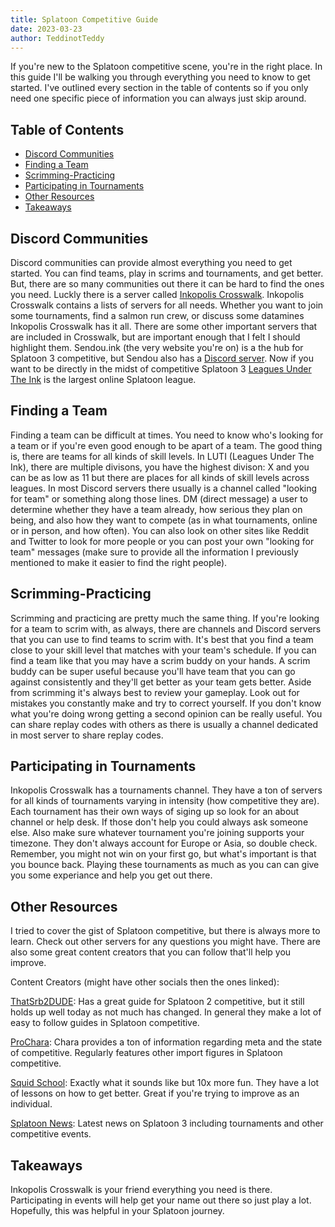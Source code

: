 ```yaml
---
title: Splatoon Competitive Guide
date: 2023-03-23
author: TeddinotTeddy
---
```


If you're new to the Splatoon competitive scene, you're in the right place. In this guide I'll be walking you through everything you need to know to get started. I've outlined every section in the table of contents so if you only need one specific piece of information you can always just skip around.

## Table of Contents
- [Discord Communities](#discord-communities)
- [Finding a Team](#finding-a-team)
- [Scrimming-Practicing](#scrimming-practicing)
- [Participating in Tournaments](#participating-in-tournaments)
- [Other Resources](#other-resources)
- [Takeaways](#takeaways)

## Discord Communities
Discord communities can provide almost everything you need to get started. You can find teams, play in scrims and tournaments, and get better. But, there are so many communities out there it can be hard to find the ones you need. Luckly there is a server called [Inkopolis Crosswalk](https://discord.gg/R5dFQnKu). Inkopolis Crosswalk contains a lists of servers for all needs. Whether you want to join some tournaments, find a salmon run crew, or discuss some datamines Inkopolis Crosswalk has it all. There are some other important servers that are included in Crosswalk, but are important enough that I felt I should highlight them. Sendou.ink (the very website you're on) is a the hub for Splatoon 3 competitive, but Sendou also has a [Discord server](https://discord.com/invite/sendou). Now if you want to be directly in the midst of competitive Splatoon 3 [Leagues Under The Ink](https://discord.gg/3hr4gFWQPA) is the largest online Splatoon league.

## Finding a Team
Finding a team can be difficult at times. You need to know who's looking for a team or if you're even good enough to be apart of a team. The good thing is, there are teams for all kinds of skill levels. In LUTI (Leagues Under The Ink), there are multiple divisons, you have the highest divison: X and you can be as low as 11 but there are places for all kinds of skill levels across leagues. In most Discord servers there usually is a channel called "looking for team" or something along those lines. DM (direct message) a user to determine whether they have a team already, how serious they plan on being, and also how they want to compete (as in what tournaments, online or in person, and how often). You can also look on other sites like Reddit and Twitter to look for more people or you can post your own "looking for team" messages (make sure to provide all the information I previously mentioned to make it easier to find the right people). 

## Scrimming-Practicing
Scrimming and practicing are pretty much the same thing. If you're looking for a team to scrim with, as always, there are channels and Discord servers that you can use to find teams to scrim with. It's best that you find a team close to your skill level that matches with your team's schedule. If you can find a team like that you may have a scrim buddy on your hands. A scrim buddy can be super useful because you'll have team that you can go against consistently and they'll get better as your team gets better. Aside from scrimming it's always best to review your gameplay. Look out for mistakes you constantly make and try to correct yourself. If you don't know what you're doing wrong getting a second opinion can be really useful. You can share replay codes with others as there is usually a channel dedicated in most server to share replay codes.

## Participating in Tournaments 
Inkopolis Crosswalk has a tournaments channel. They have a ton of servers for all kinds of tournaments varying in intensity (how competitive they are). Each tournament has their own ways of siging up so look for an about channel or help desk. If those don't help you could always ask someone else. Also make sure whatever tournament you're joining supports your timezone. They don't always account for Europe or Asia, so double check. Remember, you might not win on your first go, but what's important is that you bounce back. Playing these tournaments as much as you can can give you some experiance and help you get out there.

## Other Resources
I tried to cover the gist of Splatoon competitive, but there is always more to learn. Check out other servers for any questions you might have. There are also some great content creators that you can follow that'll help you improve. 

Content Creators (might have other socials then the ones linked):

[ThatSrb2DUDE](https://www.youtube.com/@ThatSrb2DUDE):
Has a great guide for Splatoon 2 competitive, but it still holds up well today as not much has changed. In general they make a lot of easy to follow guides in Splatoon competitive.

[ProChara](https://www.youtube.com/@ProChara):
Chara provides a ton of information regarding meta and the state of competitive. Regularly features other import figures in Splatoon competitive.

[Squid School](https://www.youtube.com/@SquidSchool):
Exactly what it sounds like but 10x more fun. They have a lot of lessons on how to get better. Great if you're trying to improve as an individual.

[Splatoon News](https://twitter.com/SplatoonNews_):
Latest news on Splatoon 3 including tournaments and other competitive events.


## Takeaways
Inkopolis Crosswalk is your friend everything you need is there. Participating in events will help get your name out there so just play a lot. Hopefully, this was helpful in your Splatoon journey.
